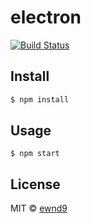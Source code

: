 # electron

[![Build Status](https://travis-ci.org/ewnd9/electron.svg?branch=master)](https://travis-ci.org/ewnd9/electron)

## Install

```sh
$ npm install
```

## Usage

```
$ npm start
```

## License

MIT © [ewnd9](http://ewnd9.com)
